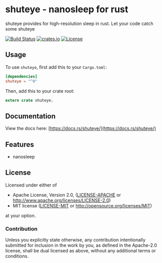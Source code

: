 # shuteye - nanosleep for rust

shuteye provides for high-resolution sleep in rust. Let your code catch some shuteye

[![Build Status](https://travis-ci.org/brayniac/shuteye.svg?branch=master)](https://travis-ci.org/brayniac/shuteye)
[![crates.io](http://meritbadge.herokuapp.com/shuteye)](https://crates.io/crates/shuteye)
[![License](http://img.shields.io/:license-mit-blue.svg)](http://doge.mit-license.org)

## Usage

To use `shuteye`, first add this to your `Cargo.toml`:

```toml
[dependencies]
shuteye = "^0"
```

Then, add this to your crate root:

```rust
extern crate shuteye;
```

## Documentation

View the docs here: [https://docs.rs/shuteye/](https://docs.rs/shuteye/)

## Features

* nanosleep

## License

Licensed under either of

 * Apache License, Version 2.0, ([LICENSE-APACHE](LICENSE-APACHE) or http://www.apache.org/licenses/LICENSE-2.0)
 * MIT license ([LICENSE-MIT](LICENSE-MIT) or http://opensource.org/licenses/MIT)

at your option.

### Contribution

Unless you explicitly state otherwise, any contribution intentionally
submitted for inclusion in the work by you, as defined in the Apache-2.0
license, shall be dual licensed as above, without any additional terms or
conditions.
